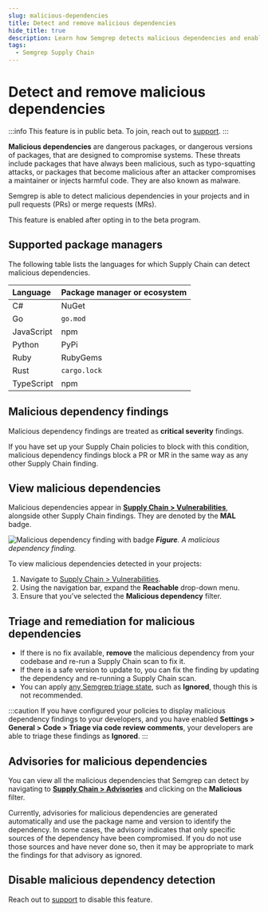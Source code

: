 ```yaml
---
slug: malicious-dependencies
title: Detect and remove malicious dependencies
hide_title: true
description: Learn how Semgrep detects malicious dependencies and enable malicious dependency detection in your Supply Chain scans.
tags:
  - Semgrep Supply Chain
---
```


# Detect and remove malicious dependencies

:::info
This feature is in public beta. To join, reach out to [support](/support).
:::

**Malicious dependencies** are dangerous packages, or dangerous versions of packages, that are designed to compromise systems. These threats include packages that have always been malicious, such as typo-squatting attacks, or packages that become malicious after an attacker compromises a maintainer or injects harmful code. They are also known as malware.

Semgrep is able to detect malicious dependencies in your projects and in pull requests (PRs) or merge requests (MRs).

This feature is enabled after opting in to the beta program.

## Supported package managers

The following table lists the languages for which Supply Chain can detect malicious dependencies.

| Language | Package manager or ecosystem |
| :---- | :---- |
| C\# | NuGet |
| Go | `go.mod` |
| JavaScript | npm |
| Python | PyPi |
| Ruby | RubyGems |
| Rust | `cargo.lock` |
| TypeScript | npm |

<!--
| Dart | Pub | 
| Elixir | Hex | 
| Java | Maven | 
| Scala | Maven | 
| Swift | SwiftPM | 
| PHP | \-- | 
-->

## Malicious dependency findings

Malicious dependency findings are treated as **critical severity** findings.

If you have set up your Supply Chain policies to block with this condition, malicious dependency findings block a PR or MR in the same way as any other Supply Chain finding.

<!--  No way to do this currently
## Enable or disable malicious dependency detection

1. Click Settings \> …
-->

## View malicious dependencies

Malicious dependencies appear in [**Supply Chain > Vulnerabilities**](https://semgrep.dev/orgs/-/supply-chain/vulnerabilities?primary=true&tab=open&last_opened=All+time), alongside other Supply Chain findings. They are denoted by the **MAL** badge.

![Malicious dependency finding with badge](/img/findings-maldeps.png)
_**Figure**. A malicious dependency finding._

To view malicious dependencies detected in your projects:
1. Navigate to [Supply Chain > Vulnerabilities](https://semgrep.dev/orgs/-/supply-chain/vulnerabilities).
2. Using the navigation bar, expand the **Reachable** drop-down menu.
3. Ensure that you've selected the **Malicious dependency** filter.

## Triage and remediation for malicious dependencies

- If there is no fix available, **remove** the malicious dependency from your codebase and re-run a Supply Chain scan to fix it.
- If there is a safe version to update to, you can fix the finding by updating the dependency and re-running a Supply Chain scan.
- You can apply [any Semgrep triage state](/semgrep-supply-chain/triage-and-remediation#ignore-findings), such as **Ignored**, though this is not recommended.

:::caution
If you have configured your policies to display malicious dependency findings to your developers, and you have enabled **Settings > General > Code > Triage via code review comments**, your developers are able to triage these findings as **Ignored**.
:::

## Advisories for malicious dependencies

You can view all the malicious dependencies that Semgrep can detect by navigating to [**Supply Chain > Advisories**](https://semgrep.dev/orgs/-/supply-chain/advisories) and clicking on the **<i class="fa-solid fa-square-check"></i> Malicious** filter.

Currently, advisories for malicious dependencies are generated automatically and use the package name and version to identify the dependency. In some cases, the advisory indicates that only specific sources of the dependency have been compromised. If you do not use those sources and have never done so, then it may be appropriate to mark the findings for that advisory as ignored.

## Disable malicious dependency detection

Reach out to [support](/support) to disable this feature.
